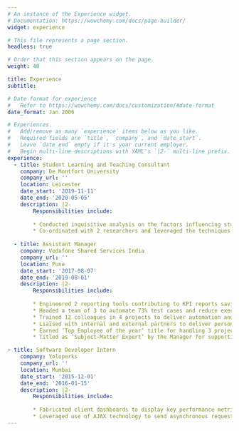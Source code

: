 ```yaml
---
# An instance of the Experience widget.
# Documentation: https://wowchemy.com/docs/page-builder/
widget: experience

# This file represents a page section.
headless: true

# Order that this section appears on the page.
weight: 40

title: Experience
subtitle:

# Date format for experience
#   Refer to https://wowchemy.com/docs/customization/#date-format
date_format: Jan 2006

# Experiences.
#   Add/remove as many `experience` items below as you like.
#   Required fields are `title`, `company`, and `date_start`.
#   Leave `date_end` empty if it's your current employer.
#   Begin multi-line descriptions with YAML's `|2-` multi-line prefix.
experience:
  - title: Student Learning and Teaching Consultant
    company: De Montfort University
    company_url: ''
    location: Leicester
    date_start: '2019-11-11'
    date_end: '2020-05-05'
    description: |2-
        Responsibilities include:
        
        * Conducted inquisitive analysis on the factors influencing student’s attendance by testing the hypothesis.
        * Co-ordinated with 2 researchers and leveraged the techniques of statistical modelling using SAS, Excel and Power BI.
        
  - title: Assistant Manager
    company: Vodafone Shared Services India
    company_url: ''
    location: Pune
    date_start: '2017-08-07'
    date_end: '2019-08-01'
    description: |2-
        Responsibilities include:
        
        * Engineered 2 reporting tools contributing to KPI reports saving 50% time and efforts of the management using MySQL.
        * Headed a team of 3 to automate 73% test cases and reduce execution time by 45% using Selenium.
        * Trained 12 colleagues in 4 projects to deliver automation and data critical projects through dedicated support.
        * Liaised with internal and external partners to deliver personalisation, AB testing and AI-powered analytics solutions using Google Analytics, and Adobe Analytics.
        * Earned ‘Top Employee of the year’ title for handling 3 projects with no impact on business as usual in agile environment.
        * Titled as ‘Subject-Matter Expert’ by the Manager for supporting teams to resolve technical issues through in-depth analysis.

- title: Software Developer Intern
    company: Yoloperks
    company_url: ''
    location: Mumbai
    date_start: '2015-12-01'
    date_end: '2016-01-15'
    description: |2-
        Responsibilities include:
        
        * Fabricated client dashboards to display key performance metrics using Google Charts API, JSON, SQL, POST requests using PHP.
        * Leveraged use of AJAX technology to send asynchronous requests to improve load time and performance of the webpage.
---
```

